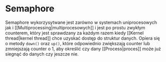 # Semaphore
Semaphore wykorzysytwane jest zarówno w systemach uniprocesowych jak i [[Multiprocessing|multiprocesowych]] i jest po prostu zwykłym counterem, który jest sprawdzany za każdym razem kiedy [[Kernel thread|kernel thread]] chce uzyskać dostęp do struktur danych. Opiera się o metody `down()` oraz `up()`, które odpowiednio zwiększają counter lub zmniejszają counter o 1, aby określić czy dany [[Process|proces]] może już siegnąć do danych czy jeszcze nie.